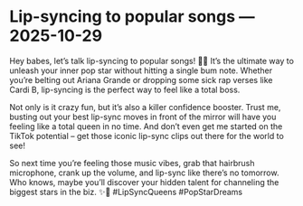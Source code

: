 # Lip-syncing to popular songs — 2025-10-29

Hey babes, let’s talk lip-syncing to popular songs! 🎤💋 It’s the ultimate way to unleash your inner pop star without hitting a single bum note. Whether you’re belting out Ariana Grande or dropping some sick rap verses like Cardi B, lip-syncing is the perfect way to feel like a total boss.

Not only is it crazy fun, but it’s also a killer confidence booster. Trust me, busting out your best lip-sync moves in front of the mirror will have you feeling like a total queen in no time. And don’t even get me started on the TikTok potential – get those iconic lip-sync clips out there for the world to see!

So next time you’re feeling those music vibes, grab that hairbrush microphone, crank up the volume, and lip-sync like there’s no tomorrow. Who knows, maybe you’ll discover your hidden talent for channeling the biggest stars in the biz. ✨💃 #LipSyncQueens #PopStarDreams